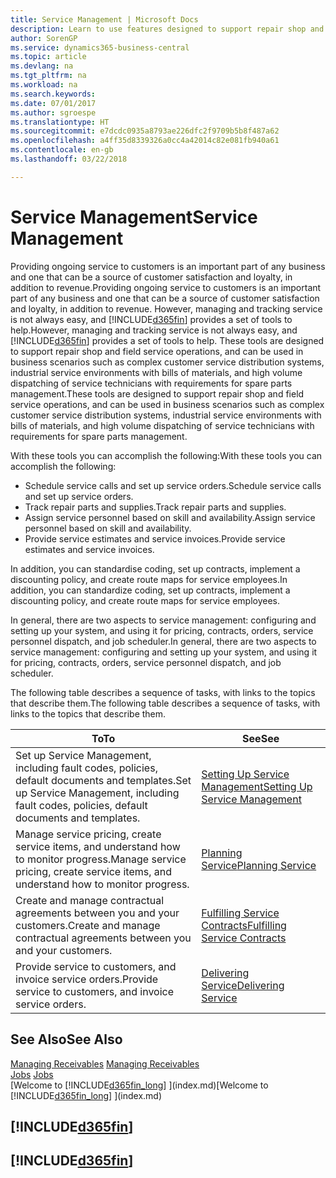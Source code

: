 ```yaml
---
title: Service Management | Microsoft Docs
description: Learn to use features designed to support repair shop and field service operations.
author: SorenGP
ms.service: dynamics365-business-central
ms.topic: article
ms.devlang: na
ms.tgt_pltfrm: na
ms.workload: na
ms.search.keywords: 
ms.date: 07/01/2017
ms.author: sgroespe
ms.translationtype: HT
ms.sourcegitcommit: e7dcdc0935a8793ae226dfc2f9709b5b8f487a62
ms.openlocfilehash: a4ff35d8339326a0cc4a42014c82e081fb940a61
ms.contentlocale: en-gb
ms.lasthandoff: 03/22/2018

---
```

# <a name="service-management"></a><span data-ttu-id="696ae-103">Service Management</span><span class="sxs-lookup"><span data-stu-id="696ae-103">Service Management</span></span>
<span data-ttu-id="696ae-104">Providing ongoing service to customers is an important part of any business and one that can be a source of customer satisfaction and loyalty, in addition to revenue.</span><span class="sxs-lookup"><span data-stu-id="696ae-104">Providing ongoing service to customers is an important part of any business and one that can be a source of customer satisfaction and loyalty, in addition to revenue.</span></span> <span data-ttu-id="696ae-105">However, managing and tracking service is not always easy, and [!INCLUDE[d365fin](includes/d365fin_md.md)] provides a set of tools to help.</span><span class="sxs-lookup"><span data-stu-id="696ae-105">However, managing and tracking service is not always easy, and [!INCLUDE[d365fin](includes/d365fin_md.md)] provides a set of tools to help.</span></span> <span data-ttu-id="696ae-106">These tools are designed to support repair shop and field service operations, and can be used in business scenarios such as complex customer service distribution systems, industrial service environments with bills of materials, and high volume dispatching of service technicians with requirements for spare parts management.</span><span class="sxs-lookup"><span data-stu-id="696ae-106">These tools are designed to support repair shop and field service operations, and can be used in business scenarios such as complex customer service distribution systems, industrial service environments with bills of materials, and high volume dispatching of service technicians with requirements for spare parts management.</span></span>  

 <span data-ttu-id="696ae-107">With these tools you can accomplish the following:</span><span class="sxs-lookup"><span data-stu-id="696ae-107">With these tools you can accomplish the following:</span></span>  

* <span data-ttu-id="696ae-108">Schedule service calls and set up service orders.</span><span class="sxs-lookup"><span data-stu-id="696ae-108">Schedule service calls and set up service orders.</span></span>  
* <span data-ttu-id="696ae-109">Track repair parts and supplies.</span><span class="sxs-lookup"><span data-stu-id="696ae-109">Track repair parts and supplies.</span></span>  
* <span data-ttu-id="696ae-110">Assign service personnel based on skill and availability.</span><span class="sxs-lookup"><span data-stu-id="696ae-110">Assign service personnel based on skill and availability.</span></span>  
* <span data-ttu-id="696ae-111">Provide service estimates and service invoices.</span><span class="sxs-lookup"><span data-stu-id="696ae-111">Provide service estimates and service invoices.</span></span>  

<span data-ttu-id="696ae-112">In addition, you can standardise coding, set up contracts, implement a discounting policy, and create route maps for service employees.</span><span class="sxs-lookup"><span data-stu-id="696ae-112">In addition, you can standardize coding, set up contracts, implement a discounting policy, and create route maps for service employees.</span></span>  

<span data-ttu-id="696ae-113">In general, there are two aspects to service management: configuring and setting up your system, and using it for pricing, contracts, orders, service personnel dispatch, and job scheduler.</span><span class="sxs-lookup"><span data-stu-id="696ae-113">In general, there are two aspects to service management: configuring and setting up your system, and using it for pricing, contracts, orders, service personnel dispatch, and job scheduler.</span></span>  

<span data-ttu-id="696ae-114">The following table describes a sequence of tasks, with links to the topics that describe them.</span><span class="sxs-lookup"><span data-stu-id="696ae-114">The following table describes a sequence of tasks, with links to the topics that describe them.</span></span>   

|<span data-ttu-id="696ae-115">**To**</span><span class="sxs-lookup"><span data-stu-id="696ae-115">**To**</span></span>|<span data-ttu-id="696ae-116">**See**</span><span class="sxs-lookup"><span data-stu-id="696ae-116">**See**</span></span>|  
|------------|-------------|  
|<span data-ttu-id="696ae-117">Set up Service Management, including fault codes, policies, default documents and templates.</span><span class="sxs-lookup"><span data-stu-id="696ae-117">Set up Service Management, including fault codes, policies, default documents and templates.</span></span>|[<span data-ttu-id="696ae-118">Setting Up Service Management</span><span class="sxs-lookup"><span data-stu-id="696ae-118">Setting Up Service Management</span></span>](service-setup-service.md)|  
|<span data-ttu-id="696ae-119">Manage service pricing, create service items, and understand how to monitor progress.</span><span class="sxs-lookup"><span data-stu-id="696ae-119">Manage service pricing, create service items, and understand how to monitor progress.</span></span>|[<span data-ttu-id="696ae-120">Planning Service</span><span class="sxs-lookup"><span data-stu-id="696ae-120">Planning Service</span></span>](service-plan-service.md)|  
|<span data-ttu-id="696ae-121">Create and manage contractual agreements between you and your customers.</span><span class="sxs-lookup"><span data-stu-id="696ae-121">Create and manage contractual agreements between you and your customers.</span></span>|[<span data-ttu-id="696ae-122">Fulfilling Service Contracts</span><span class="sxs-lookup"><span data-stu-id="696ae-122">Fulfilling Service Contracts</span></span>](service-fulfill-service-contracts.md)|  
|<span data-ttu-id="696ae-123">Provide service to customers, and invoice service orders.</span><span class="sxs-lookup"><span data-stu-id="696ae-123">Provide service to customers, and invoice service orders.</span></span>|[<span data-ttu-id="696ae-124">Delivering Service</span><span class="sxs-lookup"><span data-stu-id="696ae-124">Delivering Service</span></span>](service-deliver-service.md)|  

## <a name="see-also"></a><span data-ttu-id="696ae-125">See Also</span><span class="sxs-lookup"><span data-stu-id="696ae-125">See Also</span></span>  
<span data-ttu-id="696ae-126">[Managing Receivables](receivables-manage-receivables.md) </span><span class="sxs-lookup"><span data-stu-id="696ae-126">[Managing Receivables](receivables-manage-receivables.md) </span></span>  
<span data-ttu-id="696ae-127">[Jobs](projects-how-create-jobs.md) </span><span class="sxs-lookup"><span data-stu-id="696ae-127">[Jobs](projects-how-create-jobs.md) </span></span>  
<span data-ttu-id="696ae-128">[Welcome to [!INCLUDE[d365fin_long](includes/d365fin_long_md.md)] ](index.md)</span><span class="sxs-lookup"><span data-stu-id="696ae-128">[Welcome to [!INCLUDE[d365fin_long](includes/d365fin_long_md.md)] ](index.md)</span></span>

## [!INCLUDE[d365fin](includes/free_trial_md.md)]  
## [!INCLUDE[d365fin](includes/training_link_md.md)]

